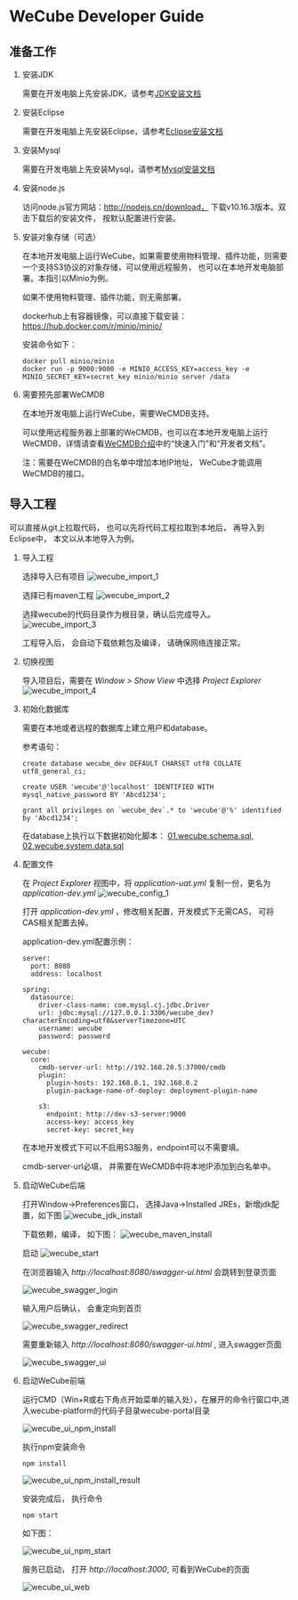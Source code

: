 # WeCube Developer Guide

## 准备工作
1. 安装JDK
	
	需要在开发电脑上先安装JDK，请参考[JDK安装文档](https://github.com/WeBankPartners/we-cmdb/blob/master/cmdb-wiki/docs/developer/jdk_install_guide.md)

2. 安装Eclipse
	
	需要在开发电脑上先安装Eclipse，请参考[Eclipse安装文档](https://github.com/WeBankPartners/we-cmdb/blob/master/cmdb-wiki/docs/developer/eclipse_install_guide.md)

3. 安装Mysql
	
	需要在开发电脑上先安装Mysql，请参考[Mysql安装文档](https://github.com/WeBankPartners/we-cmdb/blob/master/cmdb-wiki/docs/developer/mysql_install_guide.md)

4. 安装node.js
	
	访问node.js官方网站：http://nodejs.cn/download， 下载v10.16.3版本。双击下载后的安装文件， 按默认配置进行安装。

5. 安装对象存储（可选）
	
	在本地开发电脑上运行WeCube，如果需要使用物料管理、插件功能，则需要一个支持S3协议的对象存储，可以使用远程服务， 也可以在本地开发电脑部署。本指引以Minio为例。
	
	如果不使用物料管理、插件功能，则无需部署。

	dockerhub上有容器镜像，可以直接下载安装：https://hub.docker.com/r/minio/minio/
	
	安装命令如下：
	
	```
	docker pull minio/minio
	docker run -p 9000:9000 -e MINIO_ACCESS_KEY=access_key -e MINIO_SECRET_KEY=secret_key minio/minio server /data
	```
	
6. 需要预先部署WeCMDB
	
	在本地开发电脑上运行WeCube，需要WeCMDB支持。
	
	可以使用远程服务器上部署的WeCMDB，也可以在本地开发电脑上运行WeCMDB，详情请查看[WeCMDB介绍](https://github.com/WeBankPartners/we-cmdb/blob/master/README.md)中的“快速入门”和“开发者文档”。
	
	注：需要在WeCMDB的白名单中增加本地IP地址， WeCube才能调用WeCMDB的接口。


## 导入工程
   可以直接从git上拉取代码， 也可以先将代码工程拉取到本地后， 再导入到Eclipse中， 本文以从本地导入为例。

1. 导入工程
	
	选择导入已有项目
	![wecube_import_1](images/wecube_import_1.png)
	
	选择已有maven工程
	![wecube_import_2](images/wecube_import_2.png)
	
	选择wecube的代码目录作为根目录，确认后完成导入。
	![wecube_import_3](images/wecube_import_3.png)
		
	工程导入后， 会自动下载依赖包及编译， 请确保网络连接正常。

2. 切换视图
	
	导入项目后，需要在 *Window > Show View* 中选择 *Project Explorer*
	![wecube_import_4](images/wecube_import_4.png)


3. 初始化数据库

	需要在本地或者远程的数据库上建立用户和database。
	
	参考语句：
	
	```
	create database wecube_dev DEFAULT CHARSET utf8 COLLATE utf8_general_ci; 

	create USER 'wecube'@'localhost' IDENTIFIED WITH mysql_native_password BY 'Abcd1234';

	grant all privileges on `wecube_dev`.* to 'wecube'@'%' identified by 'Abcd1234';
	```
	
	在database上执行以下数据初始化脚本：
	[01.wecube.schema.sql](../../../wecube-core/src/main/database/01.wecube.schema.sql), 
	[02.wecube.system.data.sql](../../../wecube-core/src/main/database/02.wecube.system.data.sql)

4. 配置文件

	在 *Project Explorer* 视图中，将 *application-uat.yml* 复制一份，更名为 *application-dev.yml*
	![wecube_config_1](images/wecube_config_1.png)
	
	打开 *application-dev.yml* ，修改相关配置，开发模式下无需CAS， 可将CAS相关配置去掉。

	application-dev.yml配置示例：

	```
	server:
	  port: 8080
	  address: localhost
	
	spring:
	  datasource:
	    driver-class-name: com.mysql.cj.jdbc.Driver
	    url: jdbc:mysql://127.0.0.1:3306/wecube_dev?characterEncoding=utf8&serverTimezone=UTC
	    username: wecube
	    password: password
	
	wecube:
	  core:
	    cmdb-server-url: http://192.168.20.5:37000/cmdb
	    plugin:
	      plugin-hosts: 192.168.0.1, 192.168.0.2
	      plugin-package-name-of-deploy: deployment-plugin-name
	
	    s3:
	      endpoint: http://dev-s3-server:9000
	      access-key: access_key
	      secret-key: secret_key

	```

	在本地开发模式下可以不启用S3服务，endpoint可以不需要填。

	cmdb-server-url必填， 并需要在WeCMDB中将本地IP添加到白名单中。

5. 启动WeCube后端

	打开Window->Preferences窗口， 选择Java->Installed JREs，新增jdk配置，如下图
	![wecube_jdk_install](images/wecube_jdk_install.png)

	下载依赖，编译， 如下图：
	![wecube_maven_install](images/wecube_maven_install.png)
	
	启动
	![wecube_start](images/wecube_start.png)
	
	在浏览器输入 *http://localhost:8080/swagger-ui.html* 会跳转到登录页面

	![wecube_swagger_login](images/wecube_swagger_login.png)

	输入用户后确认， 会重定向到首页

	![wecube_swagger_redirect](images/wecube_swagger_redirect.png)

	需要重新输入 *http://localhost:8080/swagger-ui.html* , 进入swagger页面

	![wecube_swagger_ui](images/wecube_swagger_ui.png)


6. 启动WeCube前端
	
	运行CMD（Win+R或右下角点开始菜单的输入处），在展开的命令行窗口中,进入wecube-platform的代码子目录wecube-portal目录

	![wecube_ui_npm_install](images/wecube_ui_npm_install.png)
	
	执行npm安装命令
	
	```
	npm install
	```

	![wecube_ui_npm_install_result](images/wecube_ui_npm_install_result.png)
	
	安装完成后， 执行命令
	
	```
	npm start
	```

	如下图：

	![wecube_ui_npm_start](images/wecube_ui_npm_start.png)

	服务已启动， 打开 *http://localhost:3000*, 可看到WeCube的页面

	![wecube_ui_web](images/wecube_ui_web.png)